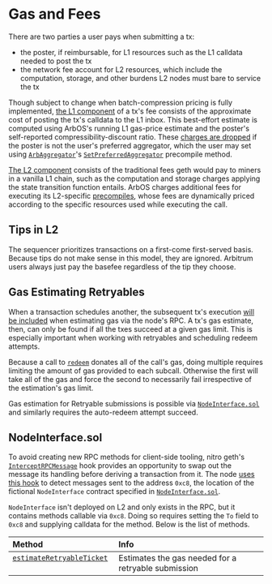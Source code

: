 # Gas and Fees
There are two parties a user pays when submitting a tx:

- the poster, if reimbursable, for L1 resources such as the L1 calldata needed to post the tx
- the network fee account for L2 resources, which include the computation, storage, and other burdens L2 nodes must bare to service the tx

Though subject to change when batch-compression pricing is fully implemented, [the L1 component](arbos.md#l1pricingstate) of a tx's fee consists of the approximate cost of posting the tx's calldata to the L1 inbox. This best-effort estimate is computed using ArbOS's running L1 gas-price estimate and the poster's self-reported compressibility-discount ratio. These [charges are dropped][drop_l1_link] if the poster is not the user's preferred aggregator, which the user may set using [`ArbAggregator`](precompiles.md#ArbAggregator)'s [`SetPreferredAggregator`](precompiles.md#ArbAggregator) precompile method.

[The L2 component](arbos.md#l2pricingstate) consists of the traditional fees geth would pay to miners in a vanilla L1 chain, such as the computation and storage charges applying the state transition function entails. ArbOS charges additional fees for executing its L2-specific [precompiles](precompiles.md), whose fees are dynamically priced according to the specific resources used while executing the call.

[drop_l1_link]: https://github.com/OffchainLabs/nitro/blob/2ba6d1aa45abcc46c28f3d4f560691ce5a396af8/arbos/l1pricing/l1pricing.go#L232

## Tips in L2
The sequencer prioritizes transactions on a first-come first-served basis. Because tips do not make sense in this model, they are ignored. Arbitrum users always just pay the basefee regardless of the tip they choose.

## Gas Estimating Retryables
When a transaction schedules another, the subsequent tx's execution [will be included][estimation_inclusion_link] when estimating gas via the node's RPC. A tx's gas estimate, then, can only be found if all the txes succeed at a given gas limit. This is especially important when working with retryables and scheduling redeem attempts.

Because a call to [`redeem`](precompiles.md#ArbRetryableTx) donates all of the call's gas, doing multiple requires limiting the amount of gas provided to each subcall. Otherwise the first will take all of the gas and force the second to necessarily fail irrespective of the estimation's gas limit.

Gas estimation for Retryable submissions is possible via [`NodeInterface.sol`][node_interface_link] and similarly requires the auto-redeem attempt succeed.

[estimation_inclusion_link]: https://github.com/OffchainLabs/go-ethereum/blob/edf6a19157606070b6a6660c8decc513e2408cb7/internal/ethapi/api.go#L955
[node_interface_link]: https://github.com/OffchainLabs/nitro/blob/master/solgen/src/node-interface/NodeInterface.sol

## NodeInterface.sol
To avoid creating new RPC methods for client-side tooling, nitro geth's [`InterceptRPCMessage`][InterceptRPCMessage_link] hook provides an opportunity to swap out the message its handling before deriving a transaction from it. The node [uses this hook][use_hook_link] to detect messages sent to the address `0xc8`, the location of the fictional `NodeInterface` contract specified in [`NodeInterface.sol`][node_interface_link].

`NodeInterface` isn't deployed on L2 and only exists in the RPC, but it contains methods callable via `0xc8`. Doing so requires setting the `To` field to `0xc8` and supplying calldata for the method. Below is the list of methods.

| Method                                                           | Info                                                |
|:-----------------------------------------------------------------|:----------------------------------------------------|
| [`estimateRetryableTicket`][estimateRetryableTicket_link] &nbsp; | Estimates the gas needed for a retryable submission |

[InterceptRPCMessage_link]: https://github.com/OffchainLabs/go-ethereum/blob/f31341b3dfa987719b012bc976a6f4fe3b8a1221/internal/ethapi/api.go#L929
[use_hook_link]: https://github.com/OffchainLabs/nitro/blob/57e03322926f796f75a21f8735cc64ea0a2d11c3/arbstate/node-interface.go#L17
[estimateRetryableTicket_link]: https://github.com/OffchainLabs/nitro/blob/8ab1d6730164e18d0ca1bd5635ca12aadf36a640/solgen/src/node_interface/NodeInterface.sol#L21
